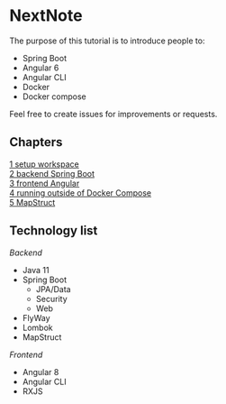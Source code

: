 # NextNote

The purpose of this tutorial is to introduce people to:

* Spring Boot
* Angular 6
* Angular CLI
* Docker
* Docker compose

Feel free to create issues for improvements or requests.

## Chapters   
[1 setup workspace](1_setup_workspace.md)  
[2 backend Spring Boot](2_backend_spring_boot.md)  
[3 frontend Angular](3_frontend_angular.md)  
[4 running outside of Docker Compose](4_running_outside_of_docker-compose.md)  
[5 MapStruct](5_mapstruct.md)  

## Technology list

*Backend*   
* Java 11  
* Spring Boot  
  * JPA/Data  
  * Security  
  * Web  
* FlyWay  
* Lombok  
* MapStruct  

*Frontend*  
* Angular 8  
* Angular CLI  
* RXJS  
